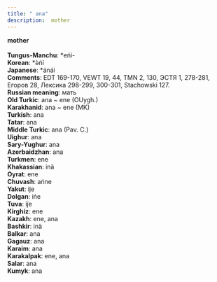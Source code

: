 ```yaml
---
title: " ana"
description:  mother
---
```

<strong> mother</strong><br><br>
<strong>Tungus-Manchu</strong>:  *eńi-<br>
<strong>Korean</strong>:  *ǝ̀ńí<br>
<strong>Japanese</strong>:  *ánái<br>
<strong>Comments</strong>:  EDT 169-170, VEWT 19, 44, TMN 2, 130, ЭСТЯ 1, 278-281, Егоров 28, Лексика 298-299, 300-301, Stachowski 127.<br>
<strong>Russian meaning</strong>:  мать<br>
<strong>Old Turkic</strong>:  ana ~ ene (OUygh.)<br>
<strong>Karakhanid</strong>:  ana ~ ene (MK)<br>
<strong>Turkish</strong>:  ana<br>
<strong>Tatar</strong>:  ana<br>
<strong>Middle Turkic</strong>:  ana (Pav. C.)<br>
<strong>Uighur</strong>:  ana<br>
<strong>Sary-Yughur</strong>:  ana<br>
<strong>Azerbaidzhan</strong>:  ana<br>
<strong>Turkmen</strong>:  ene<br>
<strong>Khakassian</strong>:  inä<br>
<strong>Oyrat</strong>:  ene<br>
<strong>Chuvash</strong>:  ańne<br>
<strong>Yakut</strong>:  ij̃e<br>
<strong>Dolgan</strong>:  ińe<br>
<strong>Tuva</strong>:  ij̃e<br>
<strong>Kirghiz</strong>:  ene<br>
<strong>Kazakh</strong>:  ene, ana<br>
<strong>Bashkir</strong>:  inä<br>
<strong>Balkar</strong>:  ana<br>
<strong>Gagauz</strong>:  ana<br>
<strong>Karaim</strong>:  ana<br>
<strong>Karakalpak</strong>:  ene, ana<br>
<strong>Salar</strong>:  ana<br>
<strong>Kumyk</strong>:  ana<br>


